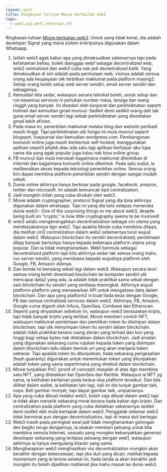 ```yaml
---
layout: post
title: Ringkasan tulisan Moxie berkaitan web3
tags:
  - web3,p2p,defi,ethereum,nft
---
```


Ringkasan tulisan [Moxie berkaitan web3][1]. Untuk yang tidak kenal, dia adalah developer Signal yang mana sistem enkripsinya digunakan dalam Whatsapp.

1. Istilah web3 agak kabur apa yang dimaksudkan sebenarnya tapi pada kefahaman beliau, boleh dianggap web1 sebagai decentralized web, web2 centralized dan web3 cuba nak jadi decentralized balik. Yang dimaksudkan di sini adalah pada permulaan web, visinya adalah semua orang ada keupayaan utk terbitkan maklumat pada platform masing2. Setiap orang boleh setup web server sendiri, email server sendiri dan sebagainya.
2. Kemudian kita sedar, walaupun secara teknikal boleh, untuk setup dan run kesemua services ni perlukan sumber masa, tenaga dan wang ringgit yang banyak. Ini disedari oleh korporat dan perkhidmatan seperti hotmail dan kemudian gmail muncul. Sedikit demi sedikit orang dah tak guna email server sendiri lagi sebab perkhidmatan yang disediakan gmail lebih efisien.
3. Pada masa ini, penerbitan maklumat melalui blog dan website peribadi masih tinggi. Tapi perkhidmatan utk fungsi ini mula muncul seperti blogspot, livejournal dan kemudian wordpress.com. Pembangunan komuniti online juga masih berbentuk self-hosted, menggunakan aplikasi seperti phpbb atau ada satu lagi aplikasi berbayar aku lupa nama dia yang agak popular juga kalau nak bina online group.
4. FB muncul dan mula merubah bagaimana maklumat diterbitkan di Internet dan bagaimana komuniti online dibentuk. Pada satu sudut, ia meliberalkan akses kepada teknologi penerbitan online. Semua orang kini dapat membina platform penerbitan sendiri dengan sangat mudah sekali.
5. Dunia online akhirnya hanya berkisar pada google, facebook, amazon, twitter dan microsoft. Ini adalah kemuncak kpd centralization.
6. Jadi mungkin inilah yang cuba dirubah oleh web3.
7. Moxie adalah cryptographer, protocol Signal yang dia bina akhirnya digunakan dalam whatsapp. Tapi ini yang dia tulis selepas meneroka dunia web3:-
One of the surprising things to me about web3, despite being built on “crypto,” is how little cryptography seems to be involved!
8. web3 selalu mengenengahkan decentralization sebagai ciri utama yang membezakannya dgn web2. Tapi apabila Moxie cuba membina dApps, dia melihat ciri2 centralization dalam web2 sebenarnya turut wujud dalam web3. Walaupun blockchain itu sendiri decentralized, pembinaan dApp banyak bertumpu hanya kepada beberapa platform utama yang popular. Dan ia tidak menghairankan. Web1 bermula sebagai decentralized platform tapi kita akhirnya sedar tak semua orang mahu run server sendiri, yang membawa kepada wujudnya platform oleh Google, FB, Amazon dsbnya.
9. Dan benda ini berulang sekali lagi dalam web3. Walaupun secara teori semua orang boleh download blockchain ke komputer sendiri utk mencapai data2 yang ada, ia adalah tidak praktikal sama sekali dengan saiz blockchain itu sendiri yang sentiasa meningkat. Akhirnya wujud platform-platform yang menawarkan API untuk mengakses data dalam blockchain. Dan apa yang platform2 ni buat tiada beza dengan Google, FB dan semua centralized services dalam web2. Akhirnya, FB, Amazon, Google cuma diganti oleh Infura, OpenSea, Coinbase dan Etherscan.
10. Seperti yang dinyatakan sebelum ini, walaupun web3 berasaskan kripto, tapi tidak banyak kripto yang terlibat. Moxie memberi contoh NFT, walaupun maklumat pembinaan dan pemilikan token itu disimpan dalam blockchain, tapi utk menyimpan token itu sendiri dalam blockchain adalah tidak praktikal kerana ruang storan yang terhad dan kos yang tinggi bagi setiap bytes nak diletakkan dalam blockchain. Jadi amalan yang digunakan sekarang cuma rujukan kepada token yang disimpan dalam blockchain iaitu dalam bentuk url yang akan menjana token sebenar. Tapi apabila token itu ditunjukkan, tiada sebarang pengesahan (hash guaranty) digunakan untuk menentukan token yang ditunjukkan adalah token yang sama sepertimana yang direkod dalam blockchain.
10. Moxie tunjukkan PoC (proof of concept) masalah di atas dgn membina satu NFT, yang diletakkan kat OpenSea dan Rarible. Walaupun ia NFT yg sama, ia kelihatan berlainan pada kedua-dua platform tersebut. Dan bila dilihat dalam wallet, ia kelihatan lain lagi, kali ini dia tunjuk gambar taik, oops. Beli gambar monyet, tapi dapat gambar taik, umpamanya.
11. Apa yang cuba dibuat melalui web3, boleh saja dibuat dalam web2 tapi ia tidak akan menarik sebarang minat kerana tiada kaitan dgn kripto. Dan centralization pada platform yang cuba dielakkan sebenarnya sedikit demi sedikit dah mula bertapak dalam web3. Penggalak sebenar web3 tidak berminat pun dengan decentralization, tapi di mana duit berlegar.
12. Web3 masih pada peringkat awal jadi tidak menghairankan golongan dev begitu teruja dengannya, ia seakan memberi peluang untuk kita membina semula Internet, sesuatu yang mungkin kebanyakkan generasi developer sekarang yang terlepas peluang dengan web1, walaupun akhirnya ia hanya mengulang kitaran yang sama.
13. Mengharapkan web3 menghasilkan visi decentralization mungkin akan berakhir dengan kekecewaan, tapi jika duit yang dicari, melihat kepada momentum yang ia terima setakat ini, tiada tanda ia akan berakhir jadi mungkin itu boleh dijadikan matlamat jika mahu masuk ke dunia web3.


[1]:https://moxie.org/2022/01/07/web3-first-impressions.html
